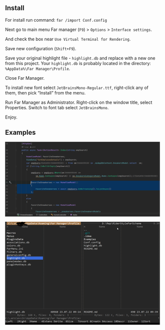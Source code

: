 ## Install

For install run command: ```far /import Conf.config```

Next go to main menu Far manager (`F9`) > `Options` > `Interface settings`.

And check the box near `Use Virtual Terminal for Rendering`.

Save new configuration (`Shift+F9`).

Save your original highlight file - `highlight.db` and 
replace with a new one from this project.
Your `highlight.db` is probably located in the directory:
`%AppData%\Far Manager\Profile`.

Close Far Manager.

To install new font select `JetBrainsMono-Regular.ttf`, right-click any of them, then pick “Install” from the menu.

Run Far Manager as Administrator. Right-click on the window title, select Properties.
Switch to font tab select `JetBrainsMono`.

Enjoy.

## Examples
![](Examples/Example1.png)

![](Examples/Example2.png)